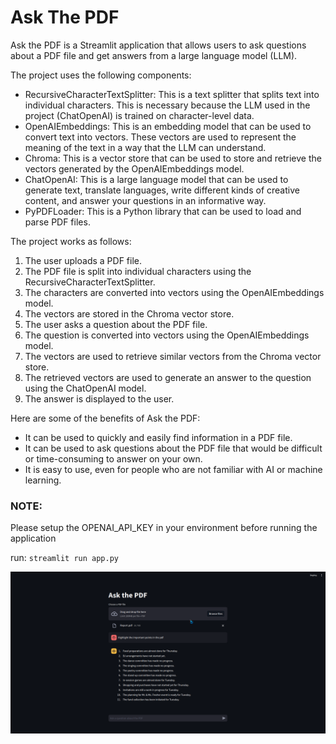 # Ask The PDF

Ask the PDF is a Streamlit application that allows users to ask questions about a PDF file and get answers from a large language model (LLM).

The project uses the following components:

- RecursiveCharacterTextSplitter: This is a text splitter that splits text into individual characters. This is necessary because the LLM used in the project (ChatOpenAI) is trained on character-level data.
- OpenAIEmbeddings: This is an embedding model that can be used to convert text into vectors. These vectors are used to represent the meaning of the text in a way that the LLM can understand.
- Chroma: This is a vector store that can be used to store and retrieve the vectors generated by the OpenAIEmbeddings model.
- ChatOpenAI: This is a large language model that can be used to generate text, translate languages, write different kinds of creative content, and answer your questions in an informative way.
- PyPDFLoader: This is a Python library that can be used to load and parse PDF files.

The project works as follows:

1. The user uploads a PDF file.
2. The PDF file is split into individual characters using the RecursiveCharacterTextSplitter.
3. The characters are converted into vectors using the OpenAIEmbeddings model.
4. The vectors are stored in the Chroma vector store.
5. The user asks a question about the PDF file.
6. The question is converted into vectors using the OpenAIEmbeddings model.
7. The vectors are used to retrieve similar vectors from the Chroma vector store.
8. The retrieved vectors are used to generate an answer to the question using the ChatOpenAI model.
9. The answer is displayed to the user.

Here are some of the benefits of Ask the PDF:

- It can be used to quickly and easily find information in a PDF file.
- It can be used to ask questions about the PDF file that would be difficult or time-consuming to answer on your own.
- It is easy to use, even for people who are not familiar with AI or machine learning.

### NOTE:
Please setup the OPENAI_API_KEY in your environment before running the application

run: `streamlit run app.py`

<img src="./img/1.png">